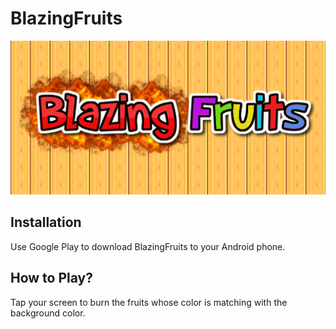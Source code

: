 # BlazingFruits
![title](https://github.com/alporan/BlazingFruits/blob/master/Material/title2.png)
## Installation
Use Google Play to download BlazingFruits to your Android phone.
## How to Play?
Tap your screen to burn the fruits whose color is matching with the background color.
